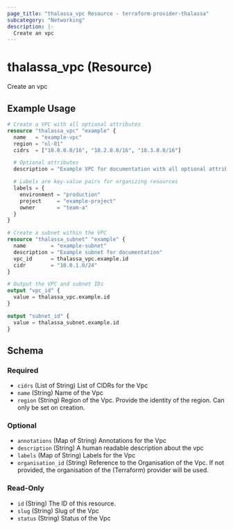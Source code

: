 ```yaml
---
page_title: "thalassa_vpc Resource - terraform-provider-thalassa"
subcategory: "Networking"
description: |-
  Create an vpc
---
```


# thalassa_vpc (Resource)

Create an vpc

## Example Usage

```terraform
# Create a VPC with all optional attributes
resource "thalassa_vpc" "example" {
  name   = "example-vpc"
  region = "nl-01"
  cidrs  = ["10.0.0.0/16", "10.2.0.0/16", "10.3.0.0/16"]

  # Optional attributes
  description = "Example VPC for documentation with all optional attributes"

  # Labels are key-value pairs for organizing resources
  labels = {
    environment = "production"
    project     = "example-project"
    owner       = "team-a"
  }
}

# Create a subnet within the VPC
resource "thalassa_subnet" "example" {
  name        = "example-subnet"
  description = "Example subnet for documentation"
  vpc_id      = thalassa_vpc.example.id
  cidr        = "10.0.1.0/24"
}

# Output the VPC and subnet IDs
output "vpc_id" {
  value = thalassa_vpc.example.id
}

output "subnet_id" {
  value = thalassa_subnet.example.id
}
```
<!-- schema generated by tfplugindocs -->
## Schema

### Required

- `cidrs` (List of String) List of CIDRs for the Vpc
- `name` (String) Name of the Vpc
- `region` (String) Region of the Vpc. Provide the identity of the region. Can only be set on creation.

### Optional

- `annotations` (Map of String) Annotations for the Vpc
- `description` (String) A human readable description about the vpc
- `labels` (Map of String) Labels for the Vpc
- `organisation_id` (String) Reference to the Organisation of the Vpc. If not provided, the organisation of the (Terraform) provider will be used.

### Read-Only

- `id` (String) The ID of this resource.
- `slug` (String) Slug of the Vpc
- `status` (String) Status of the Vpc


